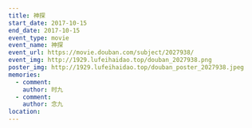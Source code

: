 ```yaml
---
title: 神探
start_date: 2017-10-15
end_date: 2017-10-15
event_type: movie
event_name: 神探
event_url: https://movie.douban.com/subject/2027938/
event_img: http://1929.lufeihaidao.top/douban_2027938.png
poster_img: http://1929.lufeihaidao.top/douban_poster_2027938.jpeg
memories:
  - comment: 
    author: 时九
  - comment: 
    author: 念九
location: 
---
```

